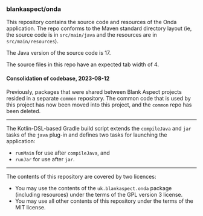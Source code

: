 ### blankaspect/onda

This repository contains the source code and resources of the Onda application.  The repo conforms to the Maven standard
directory layout \(ie, the source code is in `src/main/java` and the resources are in `src/main/resources`\).

The Java version of the source code is 17.

The source files in this repo have an expected tab width of 4.

#### Consolidation of codebase, 2023-08-12

Previously, packages that were shared between Blank Aspect projects resided in a separate `common` repository.  The
common code that is used by this project has now been moved into this project, and the `common` repo has been deleted.

----

The Kotlin-DSL-based Gradle build script extends the `compileJava` and `jar` tasks of the `java` plug-in and defines two
tasks for launching the application:
* `runMain` for use after `compileJava`, and
* `runJar` for use after `jar`.

----

The contents of this repository are covered by two licences:

* You may use the contents of the `uk.blankaspect.onda` package \(including resources\) under the terms of the GPL
version 3 license.
* You may use all other contents of this repository under the terms of the MIT license.
